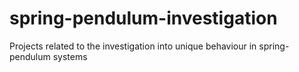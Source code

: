 # spring-pendulum-investigation
Projects related to the investigation into unique behaviour in spring-pendulum systems
